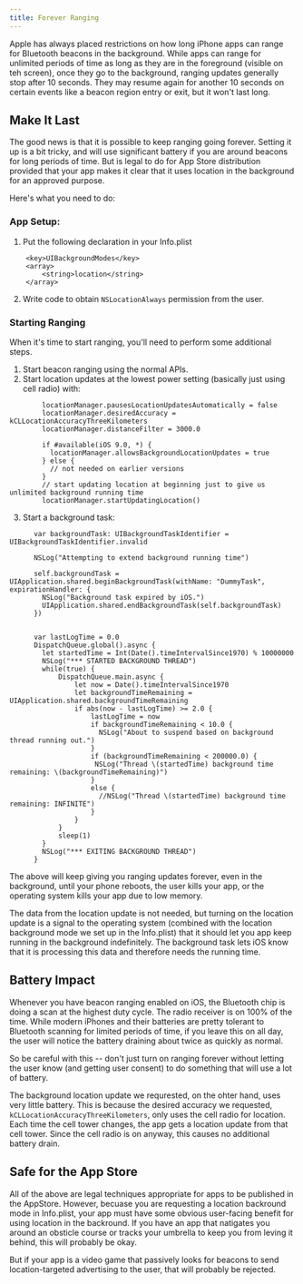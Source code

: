 ```yaml
---
title: Forever Ranging
---
```


Apple has always placed restrictions on how long iPhone apps can range for Bluetooth beacons in the background.  While apps can range for unlimited periods of time as long as they are in the foreground (visible on teh screen), once they go to the background, ranging updates generally stop after 10 seconds.  They may resume again for another 10 seconds on certain events like a beacon region entry or exit, but it won't last long.

## Make It Last

The good news is that it is possible to keep ranging going forever.  Setting it up is a bit tricky, and will use significant battery if you are around beacons for long periods of time.   But is legal to do for App Store distribution provided that your app makes it clear that it uses location in the background for an approved purpose.  

Here's what you need to do:

### App Setup:

 1. Put the following declaration in your Info.plist 
```
    <key>UIBackgroundModes</key>
    <array>
        <string>location</string>
    </array>
```
 2. Write code to obtain `NSLocationAlways` permission from the user.  

### Starting Ranging

When it's time to start ranging, you'll need to perform some additional steps.

 1. Start beacon ranging using the normal APIs.
 2. Start location updates at the lowest power setting (basically just using cell radio) with:
```
        locationManager.pausesLocationUpdatesAutomatically = false
        locationManager.desiredAccuracy = kCLLocationAccuracyThreeKilometers
        locationManager.distanceFilter = 3000.0
        
        if #available(iOS 9.0, *) {
          locationManager.allowsBackgroundLocationUpdates = true
        } else {
          // not needed on earlier versions
        }
        // start updating location at beginning just to give us unlimited background running time
        locationManager.startUpdatingLocation()
``` 

 3. Start a background task:
```
      var backgroundTask: UIBackgroundTaskIdentifier = UIBackgroundTaskIdentifier.invalid

      NSLog("Attempting to extend background running time")
      
      self.backgroundTask = UIApplication.shared.beginBackgroundTask(withName: "DummyTask", expirationHandler: {
        NSLog("Background task expired by iOS.")
        UIApplication.shared.endBackgroundTask(self.backgroundTask)
      })

    
      var lastLogTime = 0.0
      DispatchQueue.global().async {
        let startedTime = Int(Date().timeIntervalSince1970) % 10000000
        NSLog("*** STARTED BACKGROUND THREAD")
        while(true) {
            DispatchQueue.main.async {
                let now = Date().timeIntervalSince1970
                let backgroundTimeRemaining = UIApplication.shared.backgroundTimeRemaining
                if abs(now - lastLogTime) >= 2.0 {
                    lastLogTime = now
                    if backgroundTimeRemaining < 10.0 {
                      NSLog("About to suspend based on background thread running out.")
                    }
                    if (backgroundTimeRemaining < 200000.0) {
                     NSLog("Thread \(startedTime) background time remaining: \(backgroundTimeRemaining)")
                    }
                    else {
                      //NSLog("Thread \(startedTime) background time remaining: INFINITE")
                    }
                }
            }
            sleep(1)
        }
        NSLog("*** EXITING BACKGROUND THREAD")
      }
```

The above will keep giving you ranging updates forever, even in the background, until your phone reboots, the user kills your app, or the operating system kills your app due to low memory.

The data from the location update is not needed, but turning on the location update is a signal to the operating system (combined with the location background mode we set up in the Info.plist) that it should let you app keep running in the background indefinitely.  The background task lets iOS know that it is processing this data and therefore needs the running time.

## Battery Impact

Whenever you have beacon ranging enabled on iOS, the Bluetooth chip is doing a scan at the highest duty cycle.  The radio receiver is on 100% of the time.  While modern iPhones and their batteries are pretty tolerant to Bluetooth scanning for limited periods of time, if you leave this on all day, the user will notice the battery draining about twice as quickly as normal.

So be careful with this -- don't just turn on ranging forever without letting the user know (and getting user consent) to do something that will use a lot of battery.

The background location update we requrested, on the ohter hand, uses very little battery.  This is because the desired accuracy we requested, `kCLLocationAccuracyThreeKilometers`, only uses the cell radio for location.  Each time the cell tower changes, the app gets a location update from that cell tower.  Since the cell radio is on anyway, this causes no additional battery drain.

## Safe for the App Store

All of the above are legal techniques appropriate for apps to be published in the AppStore.  However, becuase you are requesting a location backround mode in Info.plist, your app must have some obvious user-facing benefit for using location in the backround.  If you have an app that natigates you around an obsticle course or tracks your umbrella to keep you from leving it behind, this will probably be okay.  

But if your app is a video game that passively looks for beacons to send location-targeted advertising to the user, that will probably be rejected.

